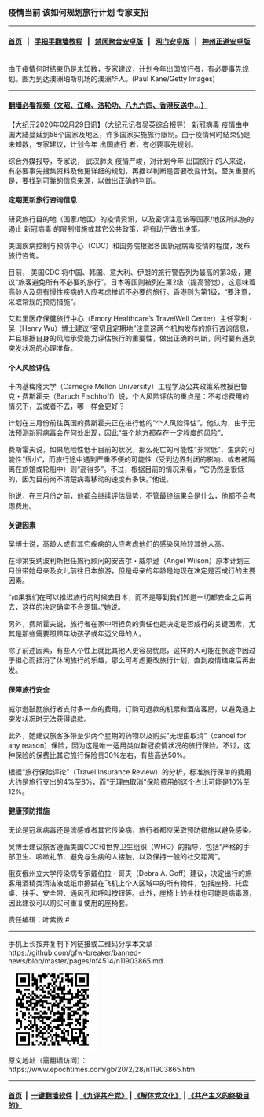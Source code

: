 ### 疫情当前 该如何规划旅行计划 专家支招
------------------------

#### [首页](https://github.com/gfw-breaker/banned-news/blob/master/README.md) &nbsp;&nbsp;|&nbsp;&nbsp; [手把手翻墙教程](https://github.com/gfw-breaker/guides/wiki) &nbsp;&nbsp;|&nbsp;&nbsp; [禁闻聚合安卓版](https://github.com/gfw-breaker/bn-android) &nbsp;&nbsp;|&nbsp;&nbsp; [网门安卓版](https://github.com/oGate2/oGate) &nbsp;&nbsp;|&nbsp;&nbsp; [神州正道安卓版](https://github.com/SzzdOgate/update) 



<div><img alt="" class="aligncenter wp-post-image" src="https://i.epochtimes.com/assets/uploads/2020/02/GettyImages-1203382805-600x400.jpg"/>
<div class="red16 caption">
 由于疫情何时结束仍是未知数，专家建议，计划今年出国旅行者，有必要事先规划。图为到达澳洲珀斯机场的澳洲华人。(Paul Kane/Getty Images)
</div>
</div><hr/>

#### [翻墙必看视频（文昭、江峰、法轮功、八九六四、香港反送中...）](https://github.com/gfw-breaker/banned-news/blob/master/pages/link3.md)

<div><p>
 【大纪元2020年02月29日讯】（大纪元记者吴英综合报导）
 <ok href="https://www.epochtimes.com/gb/tag/%E6%96%B0%E5%86%A0%E7%97%85%E6%AF%92.html">
  新冠病毒
 </ok>
 疫情由中国大陆蔓延到58个国家及地区，许多国家实施旅行限制。由于疫情何时结束仍是未知数，专家建议，计划今年
 <ok href="https://www.epochtimes.com/gb/tag/%E5%87%BA%E5%9B%BD%E6%97%85%E8%A1%8C.html">
  出国旅行
 </ok>
 者，有必要事先规划。
</p>
<p>
 综合外媒报导，专家说，
 <ok href="https://www.epochtimes.com/gb/tag/%E6%AD%A6%E6%B1%89%E8%82%BA%E7%82%8E.html">
  武汉肺炎
 </ok>
 疫情严峻，对计划今年
 <ok href="https://www.epochtimes.com/gb/tag/%E5%87%BA%E5%9B%BD%E6%97%85%E8%A1%8C.html">
  出国旅行
 </ok>
 的人来说，有必要事先搜集资料及做更详细的规划，再据以判断是否要改变计划。至关重要的是，要找到可靠的信息来源，以做出正确的判断。
</p>
<h4>
 <strong>
  定期更新旅行咨询信息
 </strong>
</h4>
<p>
 研究旅行目的地（国家/地区）的疫情资讯，以及密切注意该等国家/地区所实施的遏止
 <ok href="https://www.epochtimes.com/gb/tag/%E6%96%B0%E5%86%A0%E7%97%85%E6%AF%92.html">
  新冠病毒
 </ok>
 的限制措施或其它公共政策，将有助于做出决策。
</p>
<p>
 美国疾病控制与预防中心（CDC）和国务院根据各国新冠病毒疫情的程度，发布旅行咨询。
</p>
<p>
 目前，
 <ok href="https://wwwnc.cdc.gov/travel/notices" rel="noopener noreferrer" target="_blank">
  美国CDC
 </ok>
 将中国、韩国、意大利、伊朗的旅行警告列为最高的第3级，建议“旅客避免所有不必要的旅行”。日本等国则被列在第2级（提高警觉），这意味着高龄人及患有慢性疾病的人应考虑推迟不必要的旅行。香港则为第1级，“要注意，采取常规的预防措施”。
</p>
<p>
 艾默里医疗保健旅行中心（Emory Healthcare’s TravelWell Center）主任亨利・吴（Henry Wu）博士建议“密切且定期地”注意这两个机构发布的旅行咨询信息，并且根据自身的风险承受能力评估旅行的重要性，做出正确的判断，同时要有遇到突发状况的心理准备。
</p>
<h4>
 <strong>
  个人风险评估
 </strong>
</h4>
<p>
 卡内基梅隆大学（Carnegie Mellon University）工程学及公共政策系教授巴鲁克・费斯霍夫（Baruch Fischhoff）说，个人风险评估的重点是：不考虑费用的情况下，去或者不去，哪一样会更好？
</p>
<p>
 计划在三月份前往英国的费斯霍夫正在进行他的“个人风险评估”。他认为，由于无法预测新冠病毒会在何处出现，因此“每个地方都存在一定程度的风险”。
</p>
<p>
 费斯霍夫说，如果危险性低于目前的状况，那么死亡的可能性“非常低”，生病的可能性“很小”，而旅行途中遇到严重不便的可能性（受到边界封闭的影响，或者被隔离在旅馆或轮船中）则“高得多”。不过，根据目前的情况来看，“它仍然是很低的，因为目前尚不清楚病毒移动的速度有多快。”他说。
</p>
<p>
 他说，在三月份之前，他都会继续评估局势，不管最终结果会是什么，他都不会考虑费用。
</p>
<h4>
 <strong>
  关键因素
 </strong>
</h4>
<p>
 吴博士说，高龄人或有其它疾病的人应考虑他们的感染风险较其他人高。
</p>
<p>
 在印第安纳波利斯担任旅行顾问的安吉尔・威尔逊（Angel Wilson）原本计划三月份带她母亲及女儿前往日本旅游，但是母亲的年龄是她现在决定是否成行的主要因素。
</p>
<p>
 “如果我们在可以推迟旅行的时候去日本，而不是等到我们知道一切都安全之后再去，这样的决定确实不合逻辑。”她说。
</p>
<p>
 另外，费斯霍夫说，旅行者在家中所担负的责任也是决定是否成行的关键因素，尤其是那些需要照顾年幼孩子或年迈父母的人。
</p>
<p>
 除了前述因素，有些人个性上就比其他人更容易忧虑，这样的人可能在旅途中因过于担心而抵消了休闲旅行的乐趣，那么可考虑更改旅行计划，直到疫情结束后再出发。
</p>
<h4>
 <strong>
  保障旅行安全
 </strong>
</h4>
<p>
 威尔逊鼓励旅行者支付多一点的费用，订购可退款的机票和酒店客房，以避免遇上突发状况时无法获得退款。
</p>
<p>
 此外，她建议旅客多带至少两个星期的药物以及购买“无理由取消”（cancel for any reason）保险，因为这是唯一适用类似新冠疫情状况的旅行保险。不过，这种保险的保费比其它旅行保险贵30%左右，有些高达50%。
</p>
<p>
 根据“旅行保险评论”（Travel Insurance Review）的分析，标准旅行保单的费用大约是旅行支出的4%至8%，而“无理由取消”保险费用的这个占比可能是10%至12%。
</p>
<h4>
 <strong>
  健康预防措施
 </strong>
</h4>
<p>
 无论是冠状病毒还是流感或者其它传染病，旅行者都应采取预防措施以避免感染。
</p>
<p>
 吴博士建议旅客遵循美国CDC和世界卫生组织（WHO）的指导，包括“严格的手部卫生、咳嗽礼节、避免与生病的人接触，以及保持一般的社交距离”。
</p>
<p>
 俄亥俄州立大学传染病专家戴伯拉・哥夫（Debra A. Goff）建议，决定出行的旅客用酒精类清洁液或纸巾擦拭在飞机上个人区域中的所有物件，包括座椅、托盘桌、扶手、安全带、通风孔和呼叫按钮等。此外，座椅上的头枕也可能是病毒源，因此建议可以购买可重复使用的座椅套。
</p>
<p>
 责任编辑：叶紫微 #
</p>
</div>
<hr/>
手机上长按并复制下列链接或二维码分享本文章：<br/>
https://github.com/gfw-breaker/banned-news/blob/master/pages/nf4514/n11903865.md <br/>
<a href='https://github.com/gfw-breaker/banned-news/blob/master/pages/nf4514/n11903865.md'><img src='https://github.com/gfw-breaker/banned-news/blob/master/pages/nf4514/n11903865.md.png'/></a> <br/>
原文地址（需翻墙访问）：https://www.epochtimes.com/gb/20/2/28/n11903865.htm


------------------------
#### [首页](https://github.com/gfw-breaker/banned-news/blob/master/README.md) &nbsp;|&nbsp; [一键翻墙软件](https://github.com/gfw-breaker/nogfw/blob/master/README.md) &nbsp;| [《九评共产党》](https://github.com/gfw-breaker/9ping.md/blob/master/README.md#九评之一评共产党是什么) | [《解体党文化》](https://github.com/gfw-breaker/jtdwh.md/blob/master/README.md) | [《共产主义的终极目的》](https://github.com/gfw-breaker/gczydzjmd.md/blob/master/README.md)


<img src='http://gfw-breaker.win/banned-news/pages/nf4514/n11903865.md' width='0px' height='0px'/>